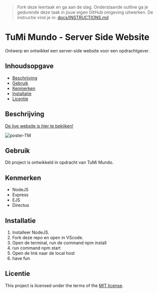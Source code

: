 > _Fork_ deze leertaak en ga aan de slag. Onderstaande outline ga je gedurende deze taak in jouw eigen GitHub omgeving uitwerken. De instructie vind je in: [docs/INSTRUCTIONS.md](docs/INSTRUCTIONS.md)

# TuMi Mundo - Server Side Website
<!-- Geef je project een titel en schrijf in één zin wat het is -->
Ontwerp en ontwikkel een server-side website voor een opdrachtgever.


## Inhoudsopgave

  * [Beschrijving](#beschrijving)
  * [Gebruik](#gebruik)
  * [Kenmerken](#kenmerken)
  * [Installatie](#installatie)
  * [Licentie](#licentie)

## Beschrijving

[De live website is hier te bekijken!
](https://tumi-mundo-server-side-website.onrender.com/)

![poster-TM](https://github.com/lisagjh/tumi-mundo-server-side-website/assets/131701505/3e298e13-9384-468f-9d00-99e2b231e337)


## Gebruik
<!--Bij Gebruik staat hoe je project er uit ziet, hoe het werkt en wat je er mee kan. -->
Dit project is ontwikkeld in opdracht van TuMi Mundo. 

## Kenmerken
<!-- Bij Kenmerken staat welke technieken zijn gebruikt en hoe. Wat is de HTML structuur? Wat zijn de belangrijkste dingen in CSS? Wat is er met Javascript gedaan en hoe? Misschien heb je een framwork of library gebruikt? -->

* NodeJS
* Express
* EJS
* Directus

## Installatie
1. Installeer NodeJS.
2. Fork deze repo en open in VScode.
3. Open de terminal, run de command npm install
4. run command npm start
5. Open de link naar de local host
6. have fun

## Licentie

This project is licensed under the terms of the [MIT license](./LICENSE).
